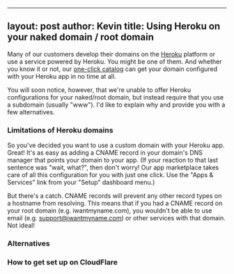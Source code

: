 ----
layout: post
author: Kevin
title: Using Heroku on your naked domain / root domain
----

<!--
https://iwmn.desk.com/agent/case/37054
-->

Many of our customers develop their domains on the [Heroku](https://iwantmyname.com/services/developer/heroku-cloud-hosting-custom-domain) platform or use a service powered by Heroku. You might be one of them. And whether you know it or not, our [one-click catalog](https://iwantmyname.com/dashboard/apps/featured) can get your domain configured with your Heroku app in no time at all.

You will soon notice, however, that we're unable to offer Heroku configurations for your naked/root domain, but instead require that you use a subdomain (usually "www"). I'd like to explain why and provide you with a few alternatives.

### Limitations of Heroku domains

So you've decided you want to use a custom domain with your Heroku app. Great! It's as easy as adding a CNAME record in your domain's DNS manager that points your domain to your app. (If your reaction to that last sentence was "wait, what?", then don't worry! Our app marketplace takes care of all this configuration for you with just one click. Use the "Apps & Services" link from your "Setup" dashboard menu.)

But there's a catch. CNAME records will prevent any other record types on a hostname from resolving. This means that if you had a CNAME record on your root domain (e.g. iwantmyname.com), you wouldn't be able to use email (e.g. support@iwantmyname.com) or other services with that domain. Not ideal!

### Alternatives

### How to get set up on CloudFlare
